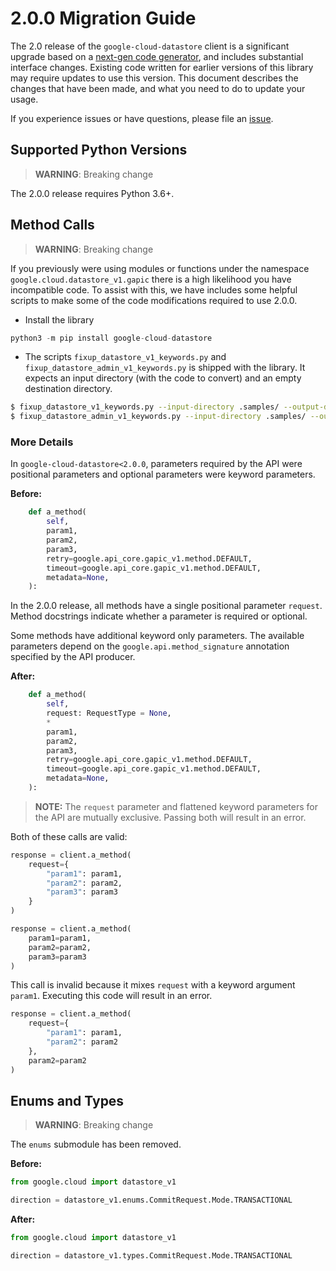 # 2.0.0 Migration Guide

The 2.0 release of the `google-cloud-datastore` client is a significant upgrade based on a [next-gen code generator](https://github.com/googleapis/gapic-generator-python), and includes substantial interface changes. Existing code written for earlier versions of this library may require updates to use this version. This document describes the changes that have been made, and what you need to do to update your usage.

If you experience issues or have questions, please file an [issue](https://github.com/googleapis/python-datastore/issues).

## Supported Python Versions

> **WARNING**: Breaking change

The 2.0.0 release requires Python 3.6+.


## Method Calls

> **WARNING**: Breaking change

If you previously were using modules or functions under the namespace
`google.cloud.datastore_v1.gapic` there is a high likelihood you have incompatible code.
To assist with this, we have includes some helpful scripts to make some of the code
modifications required to use 2.0.0.

* Install the library

```py
python3 -m pip install google-cloud-datastore
```

* The scripts `fixup_datastore_v1_keywords.py` and `fixup_datastore_admin_v1_keywords.py` 
is shipped with the library. It expects an input directory (with the code to convert)
and an empty destination directory.

```sh
$ fixup_datastore_v1_keywords.py --input-directory .samples/ --output-directory samples/
$ fixup_datastore_admin_v1_keywords.py --input-directory .samples/ --output-directory samples/
```

### More Details

In `google-cloud-datastore<2.0.0`, parameters required by the API were positional parameters and optional parameters were keyword parameters.

**Before:**
```py
    def a_method(
        self,
        param1,
        param2,
        param3,
        retry=google.api_core.gapic_v1.method.DEFAULT,
        timeout=google.api_core.gapic_v1.method.DEFAULT,
        metadata=None,
    ):
```

In the 2.0.0 release, all methods have a single positional parameter `request`. Method docstrings indicate whether a parameter is required or optional.

Some methods have additional keyword only parameters. The available parameters depend on the `google.api.method_signature` annotation specified by the API producer.


**After:**
```py
    def a_method(
        self,
        request: RequestType = None,
        *
        param1,
        param2,
        param3,
        retry=google.api_core.gapic_v1.method.DEFAULT,
        timeout=google.api_core.gapic_v1.method.DEFAULT,
        metadata=None,
    ):
```

> **NOTE:** The `request` parameter and flattened keyword parameters for the API are mutually exclusive.
> Passing both will result in an error.


Both of these calls are valid:

```py
response = client.a_method(
    request={
        "param1": param1,
        "param2": param2,
        "param3": param3
    }
)
```

```py
response = client.a_method(
    param1=param1,
    param2=param2,
    param3=param3
)
```

This call is invalid because it mixes `request` with a keyword argument `param1`. Executing this code
will result in an error.

```py
response = client.a_method(
    request={
        "param1": param1,
        "param2": param2
    },
    param2=param2
)
```



## Enums and Types


> **WARNING**: Breaking change

The `enums` submodule has been removed.

**Before:**
```py
from google.cloud import datastore_v1

direction = datastore_v1.enums.CommitRequest.Mode.TRANSACTIONAL
```


**After:**
```py
from google.cloud import datastore_v1

direction = datastore_v1.types.CommitRequest.Mode.TRANSACTIONAL
```
